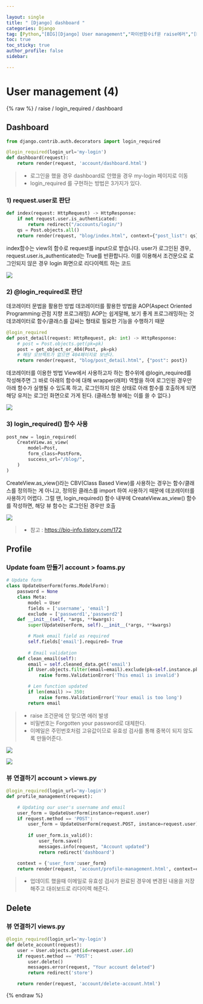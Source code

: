 ```yaml
---

layout: single
title: " [Django] dashboard "
categories: Django
tag: [Python,"[BIG][Django] User management","파이썬함수if문 raise에러","[Django] dashboard, login_required"]
toc: true
toc_sticky: true
author_profile: false
sidebar:

---
```

# User management (4)
{% raw %}
/ raise / login_required / dashboard


## Dashboard

```python
from django.contrib.auth.decorators import login_required

@login_required(login_url='my-login')
def dashboard(request):
    return render(request, 'account/dashboard.html')
```

>- 로그인을 했을 경우 dashboard로 안했을 경우 my-login 페이지로 이동
>- login_required 를 구현하는 방법은 3가지가 있다.


###  **1) request.user로 판단**

```python
def index(request: HttpRequest) -> HttpResponse:    
	if not request.user.is_authenticated:        
		return redirect("/accounts/login/")    
	qs = Post.objects.all()    
	return render(request, "blog/index.html", context={"post_list": qs})
```

index함수는 view의 함수로 request를 input으로 받습니다. user가 로그인된 경우, request.user.is_authenticated는 True를 반환합니다. 이를 이용해서 조건문으로 로그인되지 않은 경우 login 화면으로 리다이렉트 하는 코드

![](https://i.imgur.com/q0V2YkG.png)


### **2) @login_required로 판단**

데코레이터 문법을 활용한 방법
데코레이터를 활용한 방법을 AOP(Aspect Oriented Programming:관점 지향 프로그래밍)
AOP는 쉽게말해, 보기 좋게 프로그래밍하는 것
데코레이터로 함수/클래스를 감싸는 형태로 필요한 기능을 수행하기 때문

```python
@login_required
def post_detail(request: HttpRequest, pk: int) -> HttpResponse:    
	# post = Post.objects.get(pk=pk)    
	post = get_object_or_404(Post, pk=pk)  
	# 해당 오브젝트가 없으면 404페이지로 보낸다.    
	return render(request, "blog/post_detail.html", {"post": post})
```

데코레이터를 이용한 방법 
View에서 사용하고자 하는 함수위에 @login_required를 작성해주면 그 바로 아래의 함수에 대해 wrapper(래퍼) 역할을 하여 로그인된 경우만 아래 함수가 실행될 수 있도록 하고, 로그인하지 않은 상태로 아래 함수를 호출하게 되면 해당 유저는 로그인 화면으로 가게 된다. 
(클래스형 뷰에는 이를 쓸 수 없다.)

![](https://i.imgur.com/o8QeeQC.png)


### **3) login_required() 함수 사용**

```python
post_new = login_required(
	CreateView.as_view(        
		model=Post,       
		form_class=PostForm,        
		success_url="/blog/",
	)
)
```

CreateView.as_view()라는 CBV(Class Based View)를 사용하는 경우는 함수/클래스를 정의하는 게 아니고, 정의된 클래스를 import 하여 사용하기 때문에 데코레이터를 사용하기 어렵다.
그럴 땐, login_required() 함수 내부에 CreateView.as_view() 함수를 작성하면, 해당 뷰 함수는 로그인된 경우만 호출



![](https://i.imgur.com/dUP1Z43.png)
>- 참고 : https://bio-info.tistory.com/172

## Profile

### Update foam 만들기 account > foams.py
```python
# Update form
class UpdateUserForm(forms.ModelForm):
    password = None
    class Meta:
        model = User
        fields = ['username', 'email']
        exclude = ['password1','password2']
    def __init__(self, *args, **kwargs):
        super(UpdateUserForm, self).__init__(*args, **kwargs)

        # Maek email field as required
        self.fields['email'].required= True
        
        # Email validation
    def clean_email(self):
        email = self.cleaned_data.get('email')
        if User.objects.filter(email=email).exclude(pk=self.instance.pk).exists():
            raise forms.ValidationError('This email is invalid')

        # Len function updated
        if len(email) >= 350:
            raise forms.ValidationError('Your email is too long')
        return email
```
>- raise 조건문에 안 맞으면 에러 발생
>- 비밀번호는 Forgotten your password로 대체한다.
>- 이메일은 주민번호처럼 고유값이므로 유효성 검사를 통해 중복이 되지 않도록 만들어준다.

![](https://i.imgur.com/ws6zvXj.png)


![](https://i.imgur.com/UT0cps0.png)


### 뷰 연결하기 account > views.py
```python
@login_required(login_url='my-login')
def profile_management(request):

    # Updating our user's username and email
    user_form = UpdateUserForm(instance=request.user)
    if request.method == 'POST':
        user_form = UpdateUserForm(request.POST, instance=request.user)
        
        if user_form.is_valid():
            user_form.save()
            messages.info(request, "Account updated")
            return redirect('dashboard')

    context = {'user_form':user_form}
    return render(request, 'account/profile-management.html', context=context)
```
>- 업데이트 했을때 이메일로 유효성 검사가 완료된 경우에 변경된 내용을 저장해주고 대쉬보드로 리다이렉 해준다.


## Delete

### 뷰 연결하기 views.py

```python
@login_required(login_url='my-login')
def delete_account(request):
    user = User.objects.get(id=request.user.id)
    if request.method == 'POST':
        user.delete()
        messages.error(request, "Your account deleted")
        return redirect('store')

    return render(request, 'account/delete-account.html')
```






{% endraw %}
